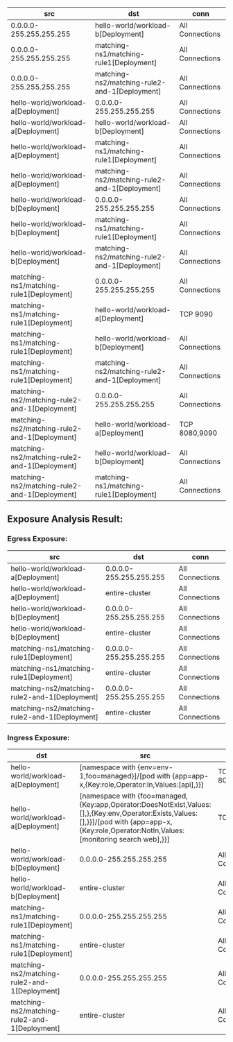 | src | dst | conn |
|-----|-----|------|
| 0.0.0.0-255.255.255.255 | hello-world/workload-b[Deployment] | All Connections |
| 0.0.0.0-255.255.255.255 | matching-ns1/matching-rule1[Deployment] | All Connections |
| 0.0.0.0-255.255.255.255 | matching-ns2/matching-rule2-and-1[Deployment] | All Connections |
| hello-world/workload-a[Deployment] | 0.0.0.0-255.255.255.255 | All Connections |
| hello-world/workload-a[Deployment] | hello-world/workload-b[Deployment] | All Connections |
| hello-world/workload-a[Deployment] | matching-ns1/matching-rule1[Deployment] | All Connections |
| hello-world/workload-a[Deployment] | matching-ns2/matching-rule2-and-1[Deployment] | All Connections |
| hello-world/workload-b[Deployment] | 0.0.0.0-255.255.255.255 | All Connections |
| hello-world/workload-b[Deployment] | matching-ns1/matching-rule1[Deployment] | All Connections |
| hello-world/workload-b[Deployment] | matching-ns2/matching-rule2-and-1[Deployment] | All Connections |
| matching-ns1/matching-rule1[Deployment] | 0.0.0.0-255.255.255.255 | All Connections |
| matching-ns1/matching-rule1[Deployment] | hello-world/workload-a[Deployment] | TCP 9090 |
| matching-ns1/matching-rule1[Deployment] | hello-world/workload-b[Deployment] | All Connections |
| matching-ns1/matching-rule1[Deployment] | matching-ns2/matching-rule2-and-1[Deployment] | All Connections |
| matching-ns2/matching-rule2-and-1[Deployment] | 0.0.0.0-255.255.255.255 | All Connections |
| matching-ns2/matching-rule2-and-1[Deployment] | hello-world/workload-a[Deployment] | TCP 8080,9090 |
| matching-ns2/matching-rule2-and-1[Deployment] | hello-world/workload-b[Deployment] | All Connections |
| matching-ns2/matching-rule2-and-1[Deployment] | matching-ns1/matching-rule1[Deployment] | All Connections |
## Exposure Analysis Result:
### Egress Exposure:
| src | dst | conn |
|-----|-----|------|
| hello-world/workload-a[Deployment] | 0.0.0.0-255.255.255.255 | All Connections |
| hello-world/workload-a[Deployment] | entire-cluster | All Connections |
| hello-world/workload-b[Deployment] | 0.0.0.0-255.255.255.255 | All Connections |
| hello-world/workload-b[Deployment] | entire-cluster | All Connections |
| matching-ns1/matching-rule1[Deployment] | 0.0.0.0-255.255.255.255 | All Connections |
| matching-ns1/matching-rule1[Deployment] | entire-cluster | All Connections |
| matching-ns2/matching-rule2-and-1[Deployment] | 0.0.0.0-255.255.255.255 | All Connections |
| matching-ns2/matching-rule2-and-1[Deployment] | entire-cluster | All Connections |

### Ingress Exposure:
| dst | src | conn |
|-----|-----|------|
| hello-world/workload-a[Deployment] | [namespace with {env=env-1,foo=managed}]/[pod with {app=app-x,{Key:role,Operator:In,Values:[api],}}] | TCP 8080,9090 |
| hello-world/workload-a[Deployment] | [namespace with {foo=managed,{Key:app,Operator:DoesNotExist,Values:[],},{Key:env,Operator:Exists,Values:[],}}]/[pod with {app=app-x,{Key:role,Operator:NotIn,Values:[monitoring search web],}}] | TCP 9090 |
| hello-world/workload-b[Deployment] | 0.0.0.0-255.255.255.255 | All Connections |
| hello-world/workload-b[Deployment] | entire-cluster | All Connections |
| matching-ns1/matching-rule1[Deployment] | 0.0.0.0-255.255.255.255 | All Connections |
| matching-ns1/matching-rule1[Deployment] | entire-cluster | All Connections |
| matching-ns2/matching-rule2-and-1[Deployment] | 0.0.0.0-255.255.255.255 | All Connections |
| matching-ns2/matching-rule2-and-1[Deployment] | entire-cluster | All Connections |
